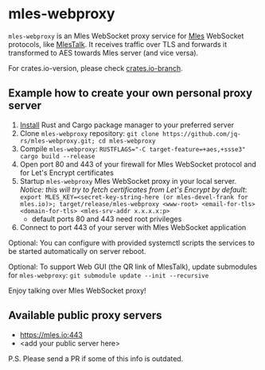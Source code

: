 # mles-webproxy

`mles-webproxy` is an Mles WebSocket proxy service for [Mles](https://github.com/jq-rs/mles-rs) WebSocket protocols, like [MlesTalk](https://mles.io/app.html). It receives traffic over TLS and forwards it transformed to AES towards Mles server (and vice versa).

For crates.io-version, please check [crates.io-branch](https://github.com/jq-rs/mles-webproxy/blob/jq-rs/crates.io/README.md).

## Example how to create your own personal proxy server

 1. [Install](https://www.rust-lang.org/tools/install) Rust and Cargo package manager to your preferred server
 2. Clone `mles-webproxy` repository: `git clone https://github.com/jq-rs/mles-webproxy.git; cd mles-webproxy`
 3. Compile `mles-webproxy`: `RUSTFLAGS="-C target-feature=+aes,+ssse3" cargo build --release`
 4. Open port 80 and 443 of your firewall for Mles WebSocket protocol and for Let's Encrypt certificates
 5. Startup `mles-webproxy` Mles WebSocket proxy in your local server. *Notice: this will try to fetch certificates from Let's Encrypt by default*:  `export MLES_KEY=<secret-key-string-here (or mles-devel-frank for mles.io)>; target/release/mles-webproxy <www-root> <email-for-tls> <domain-for-tls> <mles-srv-addr x.x.x.x:p>`
     - default ports 80 and 443 need root privileges
 6. Connect to port 443 of your server with Mles WebSocket application
  
 Optional: You can configure with provided systemctl scripts the services to be started automatically on server reboot.
 
 Optional: To support Web GUI (the QR link of MlesTalk), update submodules for `mles-webproxy`: `git submodule update --init --recursive`
 
 Enjoy talking over Mles WebSocket proxy!
 
 ## Available public proxy servers
 
   * https://mles.io:443
   * \<add your public server here\>
 
 P.S. Please send a PR if some of this info is outdated.
